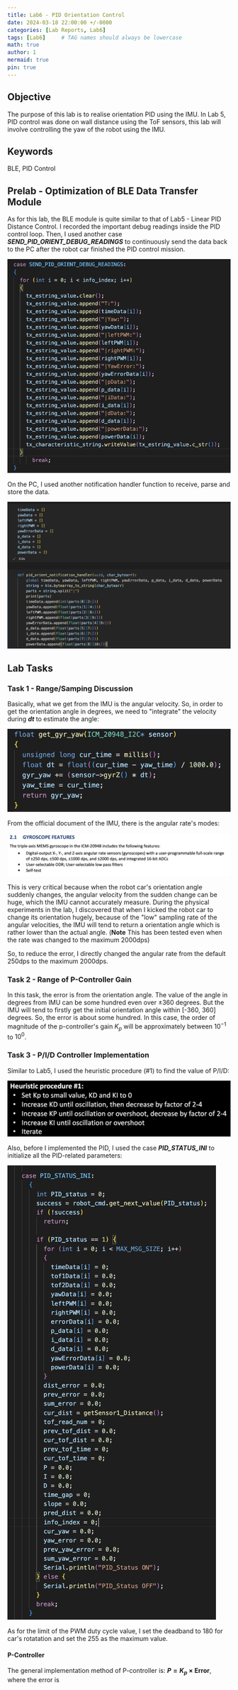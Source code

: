 ```yaml
---
title: Lab6 - PID Orientation Control
date: 2024-03-18 22:00:00 +/-0000
categories: [Lab Reports, Lab6]
tags: [Lab6]     # TAG names should always be lowercase
math: true
author: 1
mermaid: true
pin: true
---
```


## Objective

The purpose of this lab is to realise orientation PID using the IMU. In Lab 5, PID control was done on wall distance using the ToF sensors, this lab will involve controlling the yaw of the robot using the IMU.

## Keywords

BLE, PID Control

## Prelab - Optimization of BLE Data Transfer Module

As for this lab, the BLE module is quite similar to that of Lab5 - Linear PID Distance Control. I recorded the important debug readings inside the PID control loop. Then, I used another case ***SEND_PID_ORIENT_DEBUG_READINGS*** to continuously send the data back to the PC after the robot car finished the PID control mission.

![pid_orient_debug_readings_code](/assets/images/lab6/pid_orient_debug_readings_code.png "pid_orient_debug_readings_code")

On the PC, I used another notification handler function to receive, parse and store the data.

![notification_handler_code](/assets/images/lab6/notification_handler_code.png "notification_handler_code")

## Lab Tasks

### Task 1 - Range/Samping Discussion

Basically, what we get from the IMU is the angular velocity. So, in order to get the orientation angle in degrees, we need to "integrate" the velocity during ***dt*** to estimate the angle:

![yaw_integration](/assets/images/lab6/yaw_integration.png "yaw_integration")

From the official document of the IMU, there is the angular rate's modes:

![imu_property](/assets/images/lab6/imu_property.png "imu_property")

This is very critical because when the robot car's orientation angle suddenly changes, the angular velocity from the sudden change can be huge, which the IMU cannot accurately measure. During the physical experiments in the lab, I discovered that when I kicked the robot car to change its orientation hugely, because of the "low" sampling rate of the angular velocities, the IMU will tend to return a orientation angle which is rather lower than the actual angle. (**Note** This has been tested even when the rate was changed to the maximum 2000dps)

So, to reduce the error, I directly changed the angular rate from the default 250dps to the maximum 2000dps.

### Task 2 - Range of P-Controller Gain

In this task, the error is from the orientation angle. The value of the angle in degrees from IMU can be some hundred even over ±360 degrees. But the IMU will tend to firstly get the initial orientation angle within [-360, 360] degrees. So, the error is about some hundred. In this case, the order of magnitude of the p-controller's gain $K_p$ will be approximately between $10^{-1}$ to $10^0$.

### Task 3 - P/I/D Controller Implementation

Similar to Lab5, I used the heuristic procedure (#1) to find the value of P/I/D:

![heuristic_procedure](/assets/images/lab5/heuristic_procedure.png "heuristic_procedure")

Also, before I implemented the PID, I used the case ***PID_STATUS_INI*** to initialize all the PID-related parameters:

![pid_status_ini](/assets/images/lab6/pid_status_ini.png "pid_status_ini")

As for the limit of the PWM duty cycle value, I set the deadband to 180 for car's rotatation and set the 255 as the maximum value.

#### P-Controller

The general implementation method of P-controller is: **$P = K_p \times \text{Error}$**, where the error is 



